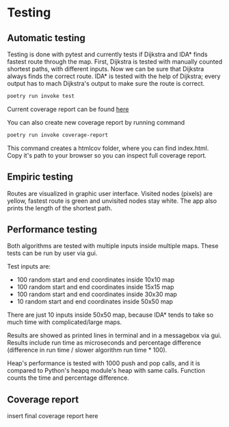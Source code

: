 # Testing

## Automatic testing

Testing is done with pytest and currently tests if Dijkstra and IDA* finds fastest route through the map. First, Dijkstra is tested with manually counted shortest paths, with different inputs. Now we can be sure that Dijkstra always finds the correct route. IDA* is tested with the help of Dijkstra; every output has to mach Dijkstra's output to make sure the route is correct.

```bash
poetry run invoke test
```
Current coverage report can be found [here](https://github.com/evahteri/Path-Finder/blob/main/documentation/coverage_report.png)

You can also create new coverage report by running command 

```bash
poetry run invoke coverage-report
```
This command creates a htmlcov folder, where you can find index.html. Copy it's path to your browser so you can inspect full coverage report.

## Empiric testing

Routes are visualized in graphic user interface. Visited nodes (pixels) are yellow, fastest route is green and unvisited nodes stay white. The app also prints the length of the shortest path.

## Performance testing

Both algorithms are tested with multiple inputs inside multiple maps. These tests can be run by user via gui.

Test inputs are:
- 100 random start and end coordinates inside 10x10 map
- 100 random start and end coordinates inside 15x15 map
- 100 random start and end coordinates inside 30x30 map
- 10 random start and end coordinates inside 50x50 map

There are just 10 inputs inside 50x50 map, because IDA* tends to take so much time with complicated/large maps.

Results are showed as printed lines in terminal and in a messagebox via gui. Results include run time as microseconds and percentage difference (difference in run time / slower algorithm run time * 100).

Heap's performance is tested with 1000 push and pop calls, and it is compared to Python's heapq module's heap with same calls. Function counts the time and percentage difference.

## Coverage report

insert final coverage report here
